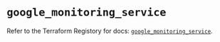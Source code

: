 # `google_monitoring_service`

Refer to the Terraform Registory for docs: [`google_monitoring_service`](https://registry.terraform.io/providers/hashicorp/google-beta/5.8.0/docs/resources/google_monitoring_service).
